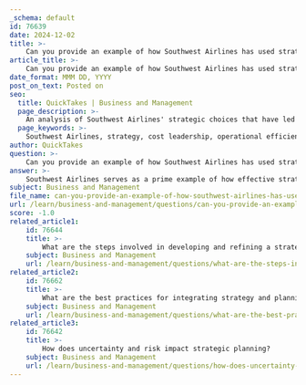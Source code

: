 ```yaml
---
_schema: default
id: 76639
date: 2024-12-02
title: >-
    Can you provide an example of how Southwest Airlines has used strategy to win in the market?
article_title: >-
    Can you provide an example of how Southwest Airlines has used strategy to win in the market?
date_format: MMM DD, YYYY
post_on_text: Posted on
seo:
  title: QuickTakes | Business and Management
  page_description: >-
    An analysis of Southwest Airlines' strategic choices that have led to its success in the aviation industry, focusing on cost leadership, operational efficiency, customer satisfaction, and sustainable business practices.
  page_keywords: >-
    Southwest Airlines, strategy, cost leadership, operational efficiency, customer satisfaction, low-cost carrier, Boeing 737, boarding process, customer service, market focus, sustainable practices, competitive advantage
author: QuickTakes
question: >-
    Can you provide an example of how Southwest Airlines has used strategy to win in the market?
answer: >-
    Southwest Airlines serves as a prime example of how effective strategy can lead to market success. The airline has distinguished itself in the highly competitive aviation industry through a series of strategic choices that emphasize cost leadership, operational efficiency, and customer satisfaction.\n\n1. **Cost Leadership**: Southwest Airlines operates as a low-cost carrier, which is a core component of its competitive strategy. By maintaining a low-cost structure, the airline can offer affordable fares, making it attractive to budget-conscious travelers. This is evident in their advertising campaigns that frequently highlight low fares, contrasting with competitors who may focus on differentiation strategies.\n\n2. **Operational Efficiency**: One of the key strategies employed by Southwest is the exclusive use of Boeing 737 aircraft. This decision significantly reduces operational costs related to maintenance, training, and inventory management. By standardizing its fleet, Southwest can streamline operations and enhance efficiency, allowing for more frequent flights and better capacity utilization.\n\n3. **Unique Boarding Process**: Unlike many airlines that assign seats, Southwest uses an assigned boarding number system. This innovative approach not only differentiates the airline from its competitors but also improves the efficiency of the boarding process, leading to quicker turnaround times for flights.\n\n4. **Customer-Centric Approach**: Southwest Airlines has built a loyal customer base through its commitment to exceptional customer service. The airline's transparent pricing strategy and focus on creating a positive brand experience have resulted in strong customer loyalty and positive word-of-mouth referrals. This customer-centric approach is a vital part of their overall strategy, ensuring that they meet and exceed customer expectations.\n\n5. **Strategic Focus on Markets**: Southwest has strategically limited the markets it serves, focusing on routes that align with its low-cost model. This selective approach allows the airline to concentrate its resources and efforts on markets where it can achieve the greatest competitive advantage.\n\n6. **Sustainable Business Practices**: The airline is also committed to sustainability, balancing the interests of shareholders, employees, customers, and the community. This holistic approach to business strategy not only enhances its brand image but also contributes to long-term profitability.\n\nIn summary, Southwest Airlines exemplifies how a well-defined strategy—centered on cost leadership, operational efficiency, customer service, and sustainable practices—can lead to significant competitive advantages in the airline industry. These strategic choices have allowed Southwest to thrive and maintain a strong position in a challenging market.
subject: Business and Management
file_name: can-you-provide-an-example-of-how-southwest-airlines-has-used-strategy-to-win-in-the-market.md
url: /learn/business-and-management/questions/can-you-provide-an-example-of-how-southwest-airlines-has-used-strategy-to-win-in-the-market
score: -1.0
related_article1:
    id: 76644
    title: >-
        What are the steps involved in developing and refining a strategy?
    subject: Business and Management
    url: /learn/business-and-management/questions/what-are-the-steps-involved-in-developing-and-refining-a-strategy
related_article2:
    id: 76662
    title: >-
        What are the best practices for integrating strategy and planning?
    subject: Business and Management
    url: /learn/business-and-management/questions/what-are-the-best-practices-for-integrating-strategy-and-planning
related_article3:
    id: 76642
    title: >-
        How does uncertainty and risk impact strategic planning?
    subject: Business and Management
    url: /learn/business-and-management/questions/how-does-uncertainty-and-risk-impact-strategic-planning
---
```


&nbsp;